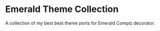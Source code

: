 Emerald Theme Collection
========================

A collection of my best best theme ports for Emerald Compiz decorator.